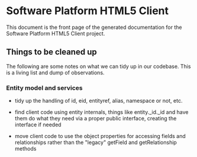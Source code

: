 # Software Platform HTML5 Client

This document is the front page of the generated documentation for the
Software Platform HTML5 Client project.


## Things to be cleaned up

The following are some notes on what we can tidy up in our
codebase. This is a living list and dump of observations.

### Entity model and services

*   tidy up the handling of id, eid, entityref, alias, namespace or 
    not, etc.

*   find client code using entity internals, things like entity._id._id
    and have them do what they need via a proper public interface,
    creating the interface if needed
    
*   move client code to use the object properties for accessing
    fields and relationships rather than the "legacy" getField 
    and getRelationship methods
    
    
   
    

